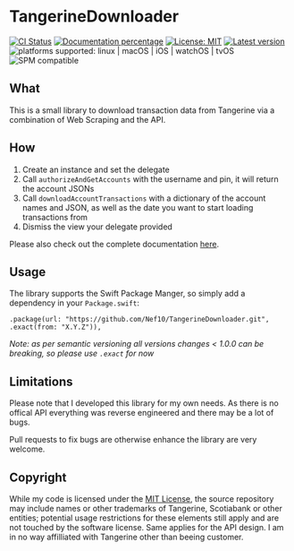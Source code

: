 # TangerineDownloader

[![CI Status](https://github.com/Nef10/TangerineDownloader/workflows/CI/badge.svg?event=push)](https://github.com/Nef10/TangerineDownloader/actions?query=workflow%3A%22CI%22) [![Documentation percentage](https://nef10.github.io/TangerineDownloader/badge.svg)](https://nef10.github.io/TangerineDownloader/) [![License: MIT](https://img.shields.io/github/license/Nef10/TangerineDownloader)](https://github.com/Nef10/TangerineDownloader/blob/main/LICENSE) [![Latest version](https://img.shields.io/github/v/release/Nef10/TangerineDownloader?label=SemVer&sort=semver)](https://github.com/Nef10/TangerineDownloader/releases) ![platforms supported: linux | macOS | iOS | watchOS | tvOS](https://img.shields.io/badge/platform-macOS%20%7C%20iOS-blue) ![SPM compatible](https://img.shields.io/badge/SPM-compatible-blue)

## What

This is a small library to download transaction data from Tangerine via a combination of Web Scraping and the API.

## How

1) Create an instance and set the delegate
2) Call `authorizeAndGetAccounts` with the username and pin, it will return the account JSONs
3) Call `downloadAccountTransactions` with a dictionary of the account names and JSON, as well as the date you want to start loading transactions from
4) Dismiss the view your delegate provided

Please also check out the complete documentation [here](https://nef10.github.io/TangerineDownloader/).

## Usage

The library supports the Swift Package Manger, so simply add a dependency in your `Package.swift`:

```
.package(url: "https://github.com/Nef10/TangerineDownloader.git", .exact(from: "X.Y.Z")),
```

*Note: as per semantic versioning all versions changes < 1.0.0 can be breaking, so please use `.exact` for now*

## Limitations

Please note that I developed this library for my own needs. As there is no offical API everything was reverse engineered and there may be a lot of bugs.

Pull requests to fix bugs are otherwise enhance the library are very welcome.

## Copyright

While my code is licensed under the [MIT License](https://github.com/Nef10/TangerineDownloader/blob/main/LICENSE), the source repository may include names or other trademarks of Tangerine, Scotiabank or other entities; potential usage restrictions for these elements still apply and are not touched by the software license. Same applies for the API design. I am in no way affilliated with Tangerine other than beeing customer.
